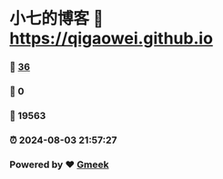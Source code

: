 # 小七的博客 :link: https://qigaowei.github.io 
### :page_facing_up: [36](https://qigaowei.github.io/tag.html) 
### :speech_balloon: 0 
### :hibiscus: 19563 
### :alarm_clock: 2024-08-03 21:57:27 
### Powered by :heart: [Gmeek](https://github.com/Meekdai/Gmeek)
